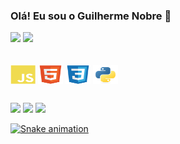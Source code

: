 ### Olá! Eu sou o Guilherme Nobre  👋

<div>
  
  <img  height="140em" src="https://github-readme-stats.vercel.app/api?username=GuilhermeNobre15&show_icons=true&theme=dark&include_all_commits=true&count_private=true"/>
  <img  height="140em" src="https://github-readme-stats.vercel.app/api/top-langs/?username=LuigiGF&layout=compact&langs_count=16&theme=dark"/>
</div>
<br>

<div style="display: inline_block"><br>
  <img align="center" alt="Gui-Js" height="30" width="40" src="https://raw.githubusercontent.com/devicons/devicon/master/icons/javascript/javascript-plain.svg">
  <img align="center" alt="Gui-HTML" height="30" width="40" src="https://raw.githubusercontent.com/devicons/devicon/master/icons/html5/html5-original.svg">
  <img align="center" alt="Gui-CSS" height="30" width="40" src="https://raw.githubusercontent.com/devicons/devicon/master/icons/css3/css3-original.svg">
  <img align="center" alt="Gui-Python" height="30" width="40" src="https://raw.githubusercontent.com/devicons/devicon/master/icons/python/python-original.svg">
</div>

##
<div> 
  <a href="https://instagram.com/gui_nobre_" target="_blank"><img src="https://img.shields.io/badge/-Instagram-%23E4405F?style=for-the-badge&logo=instagram&logoColor=white" target="_blank"></a>
  <a href = "mailto:gui.nobre015@gmail.com"><img src="https://img.shields.io/badge/-Gmail-%23333?style=for-the-badge&logo=gmail&logoColor=white" target="_blank"></a>
  <a href="https://www.linkedin.com/in/guilherme-nobre-dos-santos-673a02206/" target="_blank"><img src="https://img.shields.io/badge/-LinkedIn-%230077B5?style=for-the-badge&logo=linkedin&logoColor=white" target="_blank"</a> 
</div>  

![Snake animation](https://github.com/LuigiGF/LuigiGF/blob/output/github-contribution-grid-snake.svg)
